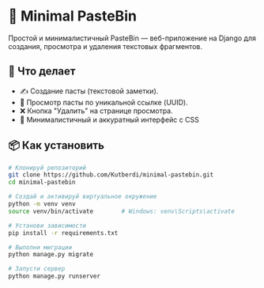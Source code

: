 # 📝 Minimal PasteBin

Простой и минималистичный PasteBin — веб-приложение на Django для создания, просмотра и удаления текстовых фрагментов.

## 🔧 Что делает

- ✍️ Создание пасты (текстовой заметки).
- 🔗 Просмотр пасты по уникальной ссылке (UUID).
- ❌ Кнопка "Удалить" на странице просмотра.
- 🎨 Минималистичный и аккуратный интерфейс с CSS

## 📦 Как установить

```bash
# Клонируй репозиторий
git clone https://github.com/Kutberdi/minimal-pastebin.git
cd minimal-pastebin

# Создай и активируй виртуальное окружение
python -m venv venv
source venv/bin/activate        # Windows: venv\Scripts\activate

# Установи зависимости
pip install -r requirements.txt

# Выполни миграции
python manage.py migrate

# Запусти сервер
python manage.py runserver

